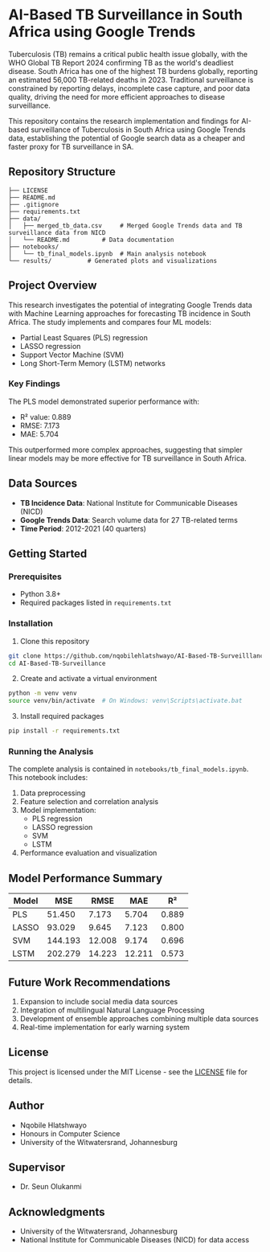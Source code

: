 # AI-Based TB Surveillance in South Africa using Google Trends
Tuberculosis (TB) remains a critical public health issue globally, with the WHO Global TB Report 2024 confirming TB as the world's deadliest disease. South Africa has one of the highest TB burdens globally, reporting an estimated 56,000 TB-related deaths in 2023. Traditional surveillance is constrained by reporting delays, incomplete case capture, and poor data quality, driving the need for more efficient approaches to disease surveillance. 

This repository contains the research implementation and findings for AI-based surveillance of Tuberculosis in South Africa using Google Trends data, establishing the potential of Google search data as a cheaper and faster proxy for TB surveillance in SA.

## Repository Structure

```
├── LICENSE
├── README.md
├── .gitignore
├── requirements.txt
├── data/
│   ├── merged_tb_data.csv     # Merged Google Trends data and TB surveillance data from NICD
│   └── README.md         # Data documentation
├── notebooks/
│   └── tb_final_models.ipynb  # Main analysis notebook
└── results/          # Generated plots and visualizations
```

## Project Overview

This research investigates the potential of integrating Google Trends data with Machine Learning approaches for forecasting TB incidence in South Africa. The study implements and compares four ML models:

- Partial Least Squares (PLS) regression
- LASSO regression
- Support Vector Machine (SVM)
- Long Short-Term Memory (LSTM) networks

### Key Findings

The PLS model demonstrated superior performance with:
- R² value: 0.889
- RMSE: 7.173
- MAE: 5.704

This outperformed more complex approaches, suggesting that simpler linear models may be more effective for TB surveillance in South Africa.

## Data Sources

- **TB Incidence Data**: National Institute for Communicable Diseases (NICD)
- **Google Trends Data**: Search volume data for 27 TB-related terms
- **Time Period**: 2012-2021 (40 quarters)

## Getting Started

### Prerequisites
- Python 3.8+
- Required packages listed in `requirements.txt`

### Installation
1. Clone this repository
```bash
git clone https://github.com/nqobilehlatshwayo/AI-Based-TB-Surveilllance.git
cd AI-Based-TB-Surveillance
```

2. Create and activate a virtual environment
```bash
python -m venv venv
source venv/bin/activate  # On Windows: venv\Scripts\activate.bat
```

3. Install required packages
```bash
pip install -r requirements.txt
```

### Running the Analysis

The complete analysis is contained in `notebooks/tb_final_models.ipynb`. This notebook includes:
1. Data preprocessing
2. Feature selection and correlation analysis
3. Model implementation:
   - PLS regression
   - LASSO regression
   - SVM
   - LSTM
4. Performance evaluation and visualization

## Model Performance Summary
| Model | MSE | RMSE | MAE | R² |
|-------|-----|------|-----|-----|
| PLS | 51.450 | 7.173 | 5.704 | 0.889 |
| LASSO | 93.029 | 9.645 | 7.123 | 0.800 |
| SVM | 144.193 | 12.008 | 9.174 | 0.696 |
| LSTM | 202.279 | 14.223 | 12.211 | 0.573 |

## Future Work Recommendations

1. Expansion to include social media data sources
2. Integration of multilingual Natural Language Processing
3. Development of ensemble approaches combining multiple data sources
4. Real-time implementation for early warning system

## License
This project is licensed under the MIT License - see the [LICENSE](LICENSE) file for details.

## Author
- Nqobile Hlatshwayo
- Honours in Computer Science
- University of the Witwatersrand, Johannesburg

## Supervisor
- Dr. Seun Olukanmi

## Acknowledgments
- University of the Witwatersrand, Johannesburg
- National Institute for Communicable Diseases (NICD) for data access
